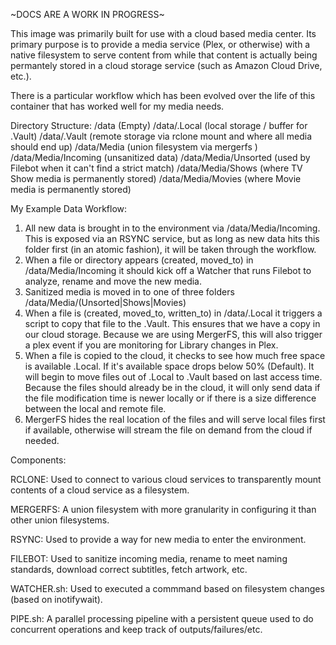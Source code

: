 ~DOCS ARE A WORK IN PROGRESS~

This image was primarily built for use with a cloud based media center. Its primary purpose is to provide a media service (Plex, or otherwise) with a native filesystem to serve content from while that content is actually being permantely stored in a cloud storage service (such as Amazon Cloud Drive, etc.).

There is a particular workflow which has been evolved over the life of this container that has worked well for my media needs.

Directory Structure:
/data (Empty)
/data/.Local (local storage / buffer for .Vault)
/data/.Vault (remote storage via rclone mount and where all media should end up)
/data/Media (union filesystem via mergerfs )
/data/Media/Incoming (unsanitized data)
/data/Media/Unsorted (used by Filebot when it can't find a strict match)
/data/Media/Shows (where TV Show media is permanently stored)
/data/Media/Movies (where Movie media is permanently stored)

My Example Data Workflow:
1) All new data is brought in to the environment via /data/Media/Incoming. This is exposed via an RSYNC service, but as long as new data hits this folder first (in an atomic fashion), it will be taken through the workflow.
2) When a file or directory appears (created, moved_to) in /data/Media/Incoming it should kick off a Watcher that runs Filebot to analyze, rename and move the new media.
3) Sanitized media is moved in to one of three folders /data/Media/(Unsorted|Shows|Movies)
4) When a file is (created, moved_to, written_to) in /data/.Local it triggers a script to copy that file to the .Vault.  This ensures that we have a copy in our cloud storage. Because we are using MergerFS, this will also trigger a plex event if you are monitoring for Library changes in Plex.
5) When a file is copied to the cloud, it checks to see how much free space is available .Local. If it's available space drops below 50% (Default). It will begin to move files out of .Local to .Vault based on last access time. Because the files should already be in the cloud, it will only send data if the file modification time is newer locally or if there is a size difference between the local and remote file.
6) MergerFS hides the real location of the files and will serve local files first if available, otherwise will stream the file on demand from the cloud if needed.

Components:

RCLONE:
Used to connect to various cloud services to transparently mount contents of a cloud service as a filesystem.

MERGERFS:
A union filesystem with more granularity in configuring it than other union filesystems.

RSYNC:
Used to provide a way for new media to enter the environment.

FILEBOT:
Used to sanitize incoming media, rename to meet naming standards, download correct subtitles, fetch artwork, etc.

WATCHER.sh:
Used to executed a commmand based on filesystem changes (based on inotifywait).

PIPE.sh:
A parallel processing pipeline with a persistent queue used to do concurrent operations and keep track of outputs/failures/etc.


